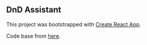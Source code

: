 ## DnD Assistant

This project was bootstrapped with [Create React App](https://github.com/facebookincubator/create-react-app).

Code base from [here](https://medium.freecodecamp.org/how-to-build-a-chat-application-using-react-redux-redux-saga-and-web-sockets-47423e4bc21a).
